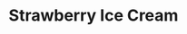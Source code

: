 ---
title: Strawberry Ice Cream
layout: recipe
categories: dessert
featured_image: https://source.unsplash.com/kg7gcQtp4N8
from:
servings: 2
prep: 10M
cook: 
video:
recipe:
  ingredients_markdown: |-
    * 1½ cups fresh strawberries (or frozen)
    * 2 cups whole milk
    * 2 cups heavy cream
    * 1 cup granulated sugar, divided
    * pinch of salt
    * 1½ teaspoons pure vanilla extract
    * 5 large egg yolks
  directions_markdown: |-
    1. Chop stawberries to a fine consistency and place in a bowl
    2. In a medium saucepan set to medium-low heat, whisk together milk, cream, ½ cup of sugar, and salt and bring to just a boil. 
    3. While dairy is heating, combine yolks and ½ cup sugar and whisk together
    4. When dairy comes to heat, temper the eggs in two additions. 
    5. Return tempered eggs and allow to mixture (DO NOT ALLOW TO BOIL)
    6. Pour mixture through a fine mesh strainer and bring to room temperature.
    7. Stir in strawberries and vanilla.
    8. Cover and refrigerate overnight (or at least 1-2 hours)
    9. Put in ice cream maker.
tags:
---